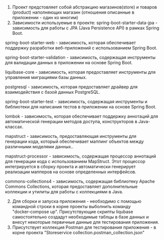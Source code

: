 1. Проект предстовляет собой абстракцию магазинов(store) и товаров (product) наполняющих магазин (отношения описанные в
   приложении - один ко многим)
2. Зависимости используемые в проекте:
spring-boot-starter-data-jpa - зависимость для работы с JPA (Java Persistence API) в рамках Spring Boot.

spring-boot-starter-web - зависимость, которая обеспечивает поддержку разработки веб-приложений с использованием Spring
Boot.

spring-boot-starter-validation - зависимость, содержащая инструменты для валидации данных в приложении на основе Spring
Boot.

liquibase-core - зависимость, которая предоставляет инструменты для управления миграциями базы данных.

postgresql - зависимость, которая предоставляет драйвер для взаимодействия с базой данных PostgreSQL.

spring-boot-starter-test - зависимость, содержащая инструменты и библиотеки для написания тестов в приложении на основе
Spring Boot.

lombok - зависимость, которая обеспечивает поддержку аннотаций для автоматической генерации методов доступа,
конструкторов в Java-классах.

mapstruct - зависимость, предоставляющая инструменты для генерации кода, который обеспечивает маппинг объектов между
различными моделями данных..

mapstruct-processor - зависимость, содержащая процессор аннотаций для генерации кода с использованием MapStruct. Этот
процессор интегрируется в сборку проекта и автоматически генерирует реализации мапперов на основе определенных
интерфейсов.

commons-collections4 - зависимость, содержащая библиотеку Apache Commons Collections, которая предоставляет
дополнительные коллекции и утилиты для работы с коллекциями в Java.

2. Для сборки и запуска приложения - необходимо с помощью командной строки в корне проекты выболнить команду             
"docker-compose up". Присутствующие скрипты liqubase самостоятельно создадут необходимые таблцы в базе данных и внесут
   некоторые первичные данные для тестирования приложения.
3. Присутствует коллекция Postman для тестирования приложения - в корне проекта
   "Storeservice collection.postman_collection.json"